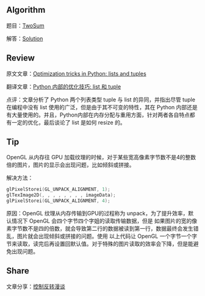 ## Algorithm


题目：[TwoSum](https://leetcode.com/problems/two-sum/)

解答：[Solution](https://github.com/caelanyang/LeetCode/blob/master/TwoSum.py)


## Review

原文文章：[Optimization tricks in Python: lists and tuples
](https://rushter.com/blog/python-lists-and-tuples/)

翻译文章：[Python 内部的优化技巧: list 和 tuple](https://jiacheng.site/post/2019/03/23/python-list-tuple/)

点评：文章分析了 Python 两个列表类型 tuple 与 list 的异同，并指出尽管 tuple 在编程中没有 list 使用的广泛，但是由于其不可变的特性，其在 Python 内部还是有大量使用的。并且，Python内部在内存分配与重用方面，针对两者各自特点都有一定的优化，最后谈论了 list 是如何 resize 的。

## Tip

OpenGL 从内存往 GPU 加载纹理的时候，对于某些宽高像素字节数不是4的整数倍的图片，图片的显示会出现问题，比如倾斜或拼接。

解决方法：

```c
glPixelStorei(GL_UNPACK_ALIGNMENT, 1);
glTexImage2D(, , , , , , , , imageData);
glPixelStorei(GL_UNPACK_ALIGNMENT, 4);

```
    
原因：OpenGL 纹理从内存传输到GPU的过程称为 unpack，为了提升效率，默认情况下 OpenGL 会四个字节四个字姐的读取传输数据，但是
如果图片的宽的像素字节数不是四的倍数，就会导致第二行的数据被读到第一行，数据最终会发生错乱，图片就会出现倾斜或拼接的问题。使用
以上代码让 OpenGL 一个字节一个字节来读取，读完后再设置回默认值。对于特殊的图片读取的效率会下降，但是能避免出现问题。


## Share

文章分享：[控制反转漫谈](https://jiacheng.site/post/2019/03/23/about-the-ioc/)
